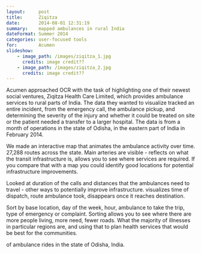 ```yaml
---
layout:     post
title:      Ziqitza
date:       2014-08-01 12:31:19
summary:    mapped ambulances in rural India
dateFormat: Summer 2014
categories: user-focused tools
for:        Acumen
slideshow:
    - image_path: /images/ziqitza_1.jpg
      credits: image credit??
    - image_path: /images/ziqitza_2.jpg
      credits: image credit??
---
```



Acumen approached OCR with the task of highlighting one of their newest social ventures, Ziqitza Health Care Limited, which provides ambulance services to rural parts of India. The data they wanted to visualize tracked an entire incident, from the emergency call, the ambulance pickup, and determining the severity of the injury and whether it could be treated on site or the patient needed a transfer to a larger hospital. The data is from a month of operations in the state of Odisha, in the eastern part of India in February 2014.

We made an interactive map that animates the ambulance activity over time. 27,288 routes across the state. Main arteries are visible - reflects on what the transit infrastructure is, allows you to see where services are required. If you compare that with a map you could identify good locations for potential infrastructure improvements.

Looked at duration of the calls and distances that the ambulances need to travel - other ways to potentially improve infrastructure. visualizes time of dispatch, route ambulance took, disappears once it reaches destination.

Sort by base location, day of the week, hour, ambulance to take the trip, type of emergency or complaint. Sorting allows you to see where there are more people living, more need, fewer roads. What the majority of illnesses in particular regions are, and using that to plan health services that would be best for the communities.

of ambulance rides in the state of Odisha, India. 